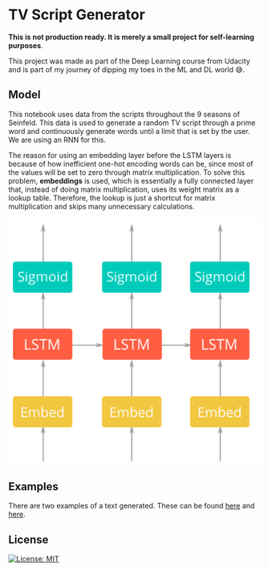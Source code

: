 [//]: # (Image References)

[model]: ./docs/model.png "RNN Model"

# TV Script Generator

**This is not production ready. It is merely a small project for self-learning purposes**.

This project was made as part of the Deep Learning course from Udacity and is part of my journey of dipping my toes in the ML and DL world :sweat_smile:.

## Model

This notebook uses data from the scripts throughout the 9 seasons of Seinfeld. This data is used to generate a random TV script through a prime word and continuously generate words until a limit that is set by the user. We are using an RNN for this.

The reason for using an embedding layer before the LSTM layers is because of how inefficient one-hot encoding words can be, since most of the values will be set to zero through matrix multiplication. To solve this problem, **embeddings** is used, which is essentially a fully connected layer that, instead of doing matrix multiplication, uses its weight matrix as a lookup table. Therefore, the lookup is just a shortcut for matrix multiplication and skips many unnecessary calculations.

![Model][model]

## Examples

There are two examples of a text generated. These can be found [here](./generated_script_1.txt) and [here](./generated_script_2.txt).

## License
[![License: MIT](https://img.shields.io/badge/license-MIT-green)](http://unlicense.org/)
